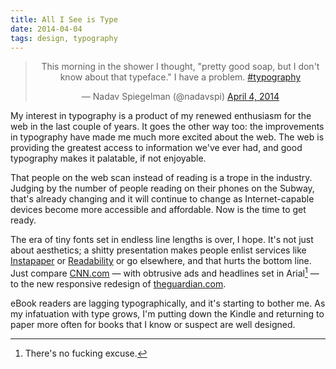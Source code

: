 ```yaml
---
title: All I See is Type
date: 2014-04-04
tags: design, typography
---
```



<div class="featured">
  <blockquote class="twitter-tweet featured" align="center" lang="en"><p>This morning in the shower I thought, &quot;pretty good soap, but I don&#39;t know about that typeface.&quot; I have a problem. <a href="https://twitter.com/search?q=%23typography&amp;src=hash">#typography</a></p>&mdash; Nadav Spiegelman (@nadavspi) <a href="https://twitter.com/nadavspi/statuses/452056264835891200">April 4, 2014</a></blockquote>
  <script async src="//platform.twitter.com/widgets.js" charset="utf-8"></script>
</div>

My interest in typography is a product of my renewed enthusiasm for the web in the last couple of years. It goes the other way too: the improvements in typography have made me much more excited about the web. The web is providing the greatest access to information we've ever had, and good typography makes it palatable, if not enjoyable. 

That people on the web scan instead of reading is a trope in the industry. Judging by the number of people reading on their phones on the Subway, that's already changing and it will continue to change as Internet-capable devices become more accessible and affordable. Now is the time to get ready. 

The era of tiny fonts set in endless line lengths is over, I hope. It's not just about aesthetics; a shitty presentation makes people enlist services like [Instapaper](http://www.instapaper.com/) or [Readability](https://www.readability.com/) or go elsewhere, and that hurts the bottom line. Just compare [CNN.com](http://cnn.com) — with obtrusive ads and headlines set in Arial[^cnn] — to the new responsive redesign of [theguardian.com](http://www.theguardian.com/us?view=mobile). 

eBook readers are lagging typographically, and it's starting to bother me. As my infatuation with type grows, I'm putting down the Kindle and returning to paper more often for books that I know or suspect are well designed. 


[^cnn]: There's no fucking excuse.